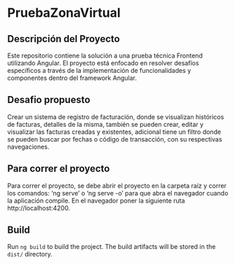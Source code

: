 # PruebaZonaVirtual
## Descripción del Proyecto
Este repositorio contiene la solución a una prueba técnica Frontend utilizando Angular. El proyecto está enfocado en resolver desafíos específicos a través de la implementación de funcionalidades y componentes dentro del framework Angular.

## Desafio propuesto
Crear un sistema de registro de facturación, donde se visualizan históricos de facturas, detalles de la misma, también se pueden crear, editar y visualizar las facturas creadas y existentes, adicional tiene un filtro donde se pueden buscar por fechas o código de transacción, con su respectivas navegaciones.

## Para correr el proyecto 

Para correr el proyecto, se debe abrir el proyecto en la carpeta raíz y correr los comandos:  ‘ng serve’ o ‘ng serve -o’ para que abra el navegador cuando la aplicación compile. En el navegador poner la siguiente ruta http://localhost:4200.

## Build

Run `ng build` to build the project. The build artifacts will be stored in the `dist/` directory.


